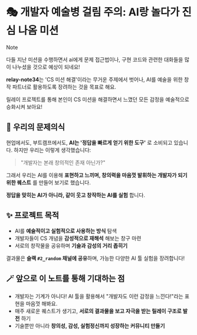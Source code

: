 # 🎭 개발자 예술병 걸림 주의: AI랑 놀다가 진심 나옴 미션
> [!NOTE]
> 다들 지난 미션을 수행하면서 ai에게 문제 접근법이나, 구현 코드와 관련한 대화들을 많이 나누셨을 것으로 예상이 되네요!
> 
> **relay-note34**는 'CS 미션 해결'이라는 무거운 주제에서 벗어나, AI를 예술을 위한 창작 파트너로 활용하도록 장려하는 것을 목표로 해요.
> 
> 릴레이 프로젝트를 통해 본인이 CS 미션을 해결하면서 느꼈던 모든 감정을 예술적으로 승화시켜 보아요!

## 🧠 우리의 문제의식

현업에서도, 부트캠프에서도, **AI는 '정답을 빠르게 얻기 위한 도구'** 로 소비되고 있습니다. 
하지만 우리는 이렇게 생각했습니다:

> "개발자는 본래 창의적인 존재 아닌가?"

그래서 우리는 AI를 이용해 **표현하고 느끼며, 창의력을 마음껏 발휘하는 개발자가 되기 위한 퀘스트** 를 만들어 보기로 했습니다.

**정답을 맞히는 AI가 아니라, 같이 웃고 창작하는 AI를 실험** 합니다.


## ✨ 프로젝트 목적

- AI를 **예술적이고 실험적으로 사용하는 방식** 탐색
- 개발자들이 CS 개념을 **감성적으로 재해석** 해보는 창구 마련
- 서로의 창작물을 공유하며 **기술과 감성의 거리 좁히기** 

결과물은 **슬랙 `#2_random` 채널에 공유**하며, 가능한 다양한 AI 툴 실험을 장려합니다!


## 🪄 앞으로 이 노트를 통해 기대하는 점

- 개발자는 기계가 아니다! AI 툴을 활용해서 "개발자도 이런 감정을 느낀다!"라는 표현을 마음껏 해봐요.
- 매주 새로운 퀘스트가 생기고, **서로의 결과물을 보고 자극을 받는 릴레이 구조로 발전** 하기
- 기술뿐만 아니라 **창의성, 감성, 실험정신까지 성장하는 커뮤니티 만들기**
